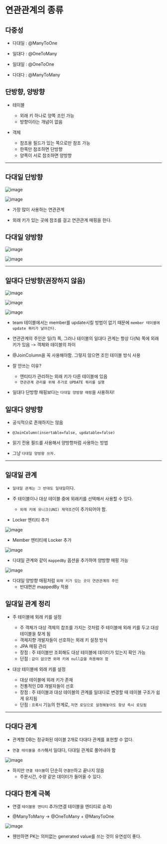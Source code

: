 # 연관관계의 종류

## 다중성

- 다대일 : @ManyToOne

- 일대다 : @OneToMany

- 일대일 : @OneToOne

- 다대다 : @ManyToMany

## 단방향, 양방향

- 테이블
  - 외래 키 하나로 양쪽 조인 가능
  - 방향이라는 개념이 없음

- 객체
  - 참조용 필드가 있는 쪽으로만 참조 가능
  - 한쪽만 참조하면 단방향
  - 양쪽이 서로 참조하면 양방향

---

## 다대일 단방향

![image](https://user-images.githubusercontent.com/109258306/224048959-28014f70-266a-42ba-9a87-1b63848f6750.png)

![image](https://user-images.githubusercontent.com/109258306/224050218-bb04bf4b-b955-4c42-82ab-87581e61702c.png)

- 가장 많이 사용하는 연관관계

- 외래 키가 있는 곳에 참조를 걸고 연관관계 매핑을 한다.

## 다대일 양방향

![image](https://user-images.githubusercontent.com/109258306/224049653-48984e75-9298-4237-9fda-4d7cc3355ec0.png)

![image](https://user-images.githubusercontent.com/109258306/224050356-889e57e3-a60e-4f20-bbcc-f6c7dd2694fb.png)

---

## 일대다 단방향(권장하지 않음)

![image](https://user-images.githubusercontent.com/109258306/224051522-2a7e334f-2489-4931-83a2-2fafab798f15.png)

![image](https://user-images.githubusercontent.com/109258306/224053998-c432a7fc-ed27-4faa-9ae4-f1aaaf0a7409.png)

![image](https://user-images.githubusercontent.com/109258306/224054298-e41b230a-f09b-4a5b-a11b-bd3370122a2a.png)

- team 테이블에서는 member를 update시킬 방법이 없기 때문에 `member 테이블에 update 쿼리가 날아간다.`

- 연관관계의 주인은 일(1) 쪽, 그러나 테이블의 일대다 관계는 항상 다(N) 쪽에 외래 키가 있음 -> 객체와 테이블의 차이

- @JoinColumn을 꼭 사용해야함. 그렇지 않으면 조인 테이블 방식 사용

- 잘 안쓰는 이유?
  - 엔티티가 관리하는 외래 키가 다른 테이블에 있음
  - `연관관계 관리를 위해 추가로 UPDATE 쿼리를 실행`

- 일대다 단방향 매핑보다는 `다대일 양방향 매핑`을 사용하자!

## 일대다 양방향

- 공식적으로 존재하지는 않음

- `@JoinColumn(insertable=false, updatable=false)`

- 읽기 전용 필드를 사용해서 양방향처럼 사용하는 방법

- 그냥 `다대일 양방향 쓰자.`

---

## 일대일 관계

- `일대일 관계는 그 반대도 일대일`이다.

- 주 테이블이나 대상 테이블 중에 외래키를 선택해서 사용할 수 있다.
  
  - `외래 키에 유니크(UNI) 제약조건`이 추가되어야 함.

- Locker 엔티티 추가

![image](https://user-images.githubusercontent.com/109258306/224468686-0570f7cd-668b-4edd-915f-22e4ae999355.png)

- Member 엔티티에 Locker 추가

![image](https://user-images.githubusercontent.com/109258306/224468581-2e835a28-1141-4ef1-bd4d-7c4d6cf57b97.png)

- 다대일 관계와 같이 `mappedBy` 옵션을 추가하여 양방향 매핑 가능 

![image](https://user-images.githubusercontent.com/109258306/224468701-35102fb0-c014-4720-9a24-ee15a7ceb6c3.png)

- 다대일 양방향 매핑처럼 `외래 키가 있는 곳이 연관관계의 주인`
  - 반대편은 mappedBy 적용

## 일대일 관계 정리

- 주 테이블에 외래 키를 설정
  - 주 객체가 대상 객체의 찹조를 가지는 것처럼 주 테이블에 외래 키를 두고 대상 테이블을 찾게 됨
  - 객체지향 개발자들이 선호하는 외래 키 설정 방식
  - JPA 매핑 관리
  - 장점 : 주 테이블만 조회해도 대상 테이블에 데이터가 있는지 확인 가능
  - 단점 : `값이 없으면 외래 키에 null값을 허용해야 함`

- 대상 테이블에 외래 키를 설정
  - 대상 테이블에 외래 키가 존재
  - 전통적인 DB 개발자들이 선호
  - 장점 : 주 테이블과 대상 테이블의 관계를 일대다로 변경할 때 테이블 구조가 쉽게 유지됨
  - 단점 : `프록시` 기능의 한계로, `지연 로딩으로 설정해놓아도 항상 즉시 로딩됨`

---

## 다대다 관계

- 관계형 DB는 정규화된 데이블 2개로 다대다 관계를 표현할 수 없다.

- `연결 테이블을 추가`해서 일대다, 다대일 관계로 풀어내야 함

![image](https://user-images.githubusercontent.com/109258306/224470824-fe9d4356-5546-4354-928c-5d64b32990c9.png)

- 하지만 `연결 테이블`이 단순히 `연결만`하고 끝나지 않음
  - 주문시간, 수량 같은 데이터가 들어올 수 있다.

## 다대다 한계 극복

- 연결 `테이블용 엔티티` 추가(연결 테이블을 엔티티로 승격)

- @ManyToMany -> @OneToMany + @ManyToOne

![image](https://user-images.githubusercontent.com/109258306/224470720-f2d4b6ad-fad0-457f-b14b-e4d98df011ea.png)

- 웬만하면 PK는 의미없는 generated value를 쓰는 것이 유연성이 좋다.
